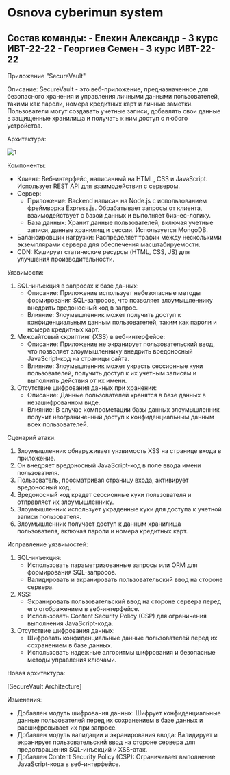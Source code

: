 # Osnova cyberimun system
## Состав команды:  - Елехин Александр - 3 курс ИВТ-22-22   - Георгиев Семен - 3 курс ИВТ-22-22 

Приложение "SecureVault"

Описание:
SecureVault - это веб-приложение, предназначенное для безопасного хранения и управления личными данными пользователей, такими как пароли, номера кредитных карт и личные заметки. Пользователи могут создавать учетные записи, добавлять свои данные в защищенные хранилища и получать к ним доступ с любого устройства.

Архитектура:

![1](https://github.com/user-attachments/assets/ed9b8ea7-5906-4dca-b985-7d7dd1f509df)

Компоненты:

* Клиент: Веб-интерфейс, написанный на HTML, CSS и JavaScript. Использует REST API для взаимодействия с сервером.
* Сервер: 
    * Приложение:  Backend написан на Node.js с использованием фреймворка Express.js. Обрабатывает запросы от клиента, взаимодействует с базой данных и выполняет бизнес-логику.
    * База данных: Хранит данные пользователей, включая учетные записи, данные хранилищ и сессии. Используется MongoDB.
* Балансировщик нагрузки: Распределяет трафик между несколькими экземплярами сервера для обеспечения масштабируемости.
* CDN: Кэширует статические ресурсы (HTML, CSS, JS) для улучшения производительности.

Уязвимости:
1. SQL-инъекция в запросах к базе данных: 
    * Описание: Приложение использует небезопасные методы формирования SQL-запросов, что позволяет злоумышленнику внедрить вредоносный код в запрос.
    * Влияние: Злоумышленник может получить доступ к конфиденциальным данным пользователей, таким как пароли и номера кредитных карт.
2. Межсайтовый скриптинг (XSS) в веб-интерфейсе:
    * Описание: Приложение не экранирует пользовательский ввод, что позволяет злоумышленнику внедрить вредоносный JavaScript-код на страницы сайта.
    * Влияние: Злоумышленник может украсть сессионные куки пользователей, получить доступ к их учетным записям и выполнить действия от их имени.
3. Отсутствие шифрования данных при хранении:
    * Описание: Данные пользователей хранятся в базе данных в незашифрованном виде.
    * Влияние: В случае компрометации базы данных злоумышленник получит неограниченный доступ к конфиденциальным данным всех пользователей.

Сценарий атаки:
1. Злоумышленник обнаруживает уязвимость XSS на странице входа в приложение.
2. Он внедряет вредоносный JavaScript-код в поле ввода имени пользователя.
3. Пользователь, просматривая страницу входа, активирует вредоносный код.
4. Вредоносный код крадет сессионные куки пользователя и отправляет их злоумышленнику.
5. Злоумышленник использует украденные куки для доступа к учетной записи пользователя.
6. Злоумышленник получает доступ к данным хранилища пользователя, включая пароли и номера кредитных карт.

Исправление уязвимостей:
1. SQL-инъекция:
    * Использовать параметризованные запросы или ORM для формирования SQL-запросов.
    * Валидировать и экранировать пользовательский ввод на стороне сервера.
2. XSS:
    * Экранировать пользовательский ввод на стороне сервера перед его отображением в веб-интерфейсе.
    * Использовать Content Security Policy (CSP) для ограничения выполнения JavaScript-кода.
3. Отсутствие шифрования данных:
    * Шифровать конфиденциальные данные пользователей перед их сохранением в базе данных.
    * Использовать надежные алгоритмы шифрования и безопасные методы управления ключами.

Новая архитектура:

[SecureVault Architecture]

Изменения:

* Добавлен модуль шифрования данных: Шифрует конфиденциальные данные пользователей перед их сохранением в базе данных и расшифровывает их при запросе.
* Добавлен модуль валидации и экранирования ввода: Валидирует и экранирует пользовательский ввод на стороне сервера для предотвращения SQL-инъекций и XSS-атак.
* Добавлен Content Security Policy (CSP): Ограничивает выполнение JavaScript-кода в веб-интерфейсе.
